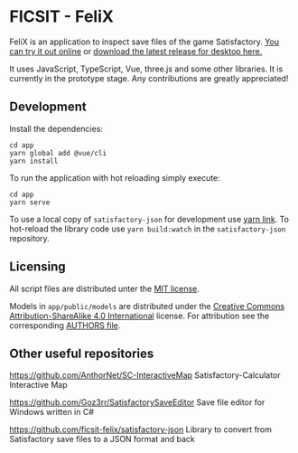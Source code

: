 # FICSIT - FeliX

FeliX is an application to inspect save files of the game Satisfactory. [You can try it out online](https://ficsit-felix.web.app/) or [download the latest release for desktop here.](https://github.com/ficsit-felix/ficsit-felix/releases/latest)

It uses JavaScript, TypeScript, Vue, three.js and some other libraries. It is currently in the prototype stage. Any contributions are greatly appreciated!

## Development

Install the dependencies:

```
cd app
yarn global add @vue/cli
yarn install
```

To run the application with hot reloading simply execute:

```
cd app
yarn serve
```

To use a local copy of `satisfactory-json` for development use [yarn link](https://yarnpkg.com/lang/en/docs/cli/link/). To hot-reload the library code use `yarn build:watch` in the `satisfactory-json` repository.

## Licensing

All script files are distributed unter the [MIT license](LICENSE).

Models in `app/public/models` are distributed under the [Creative Commons Attribution-ShareAlike 4.0 International](https://creativecommons.org/licenses/by-sa/4.0/) license. For attribution see the corresponding [AUTHORS file](app/public/models/AUTHORS).

## Other useful repositories

https://github.com/AnthorNet/SC-InteractiveMap
Satisfactory-Calculator Interactive Map

https://github.com/Goz3rr/SatisfactorySaveEditor
Save file editor for Windows written in C#

https://github.com/ficsit-felix/satisfactory-json
Library to convert from Satisfactory save files to a JSON format and back
